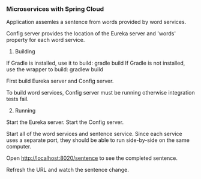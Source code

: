 ### Microservices with Spring Cloud

Application assemles a sentence from words provided by word services.

Config server provides the location of the Eureka server and 'words' property for each word service.

1. Building

If Gradle is installed, use it to build: gradle build
If Gradle is not installed, use the wrapper to build: gradlew build

First build Eureka server and Config server.

To build word services, Config server must be running otherwise integration tests fail.

2. Running

Start the Eureka server. Start the Config server. 

Start all of the word services and sentence service. 
Since each service uses a separate port, they should be able to run side-by-side on the same computer. 

Open [http://localhost:8020/sentence](http://localhost:8020/sentence) to see the completed sentence. 

Refresh the URL and watch the sentence change.


